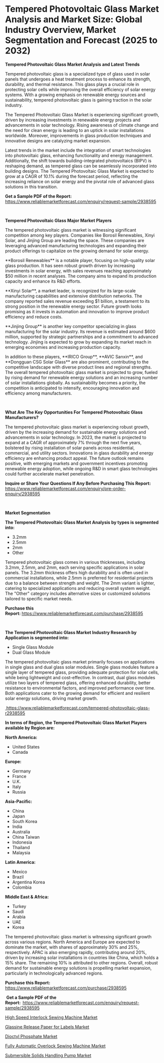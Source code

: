 <p><h1>Tempered Photovoltaic Glass Market Analysis and Market Size: Global Industry Overview, Market Segmentation and Forecast (2025 to 2032)</h1></p><p><strong>Tempered Photovoltaic Glass Market Analysis and Latest Trends</strong></p>
<p><p>Tempered photovoltaic glass is a specialized type of glass used in solar panels that undergoes a heat treatment process to enhance its strength, durability, and thermal resistance. This glass plays a crucial role in protecting solar cells while improving the overall efficiency of solar energy systems. With a growing emphasis on renewable energy sources and sustainability, tempered photovoltaic glass is gaining traction in the solar industry.</p><p>The Tempered Photovoltaic Glass Market is experiencing significant growth, driven by increasing investments in renewable energy projects and advancements in solar technology. Rising awareness of climate change and the need for clean energy is leading to an uptick in solar installations worldwide. Moreover, improvements in glass production techniques and innovative designs are catalyzing market expansion.</p><p>Latest trends in the market include the integration of smart technologies into photovoltaic glass, enhancing functionality and energy management. Additionally, the shift towards building-integrated photovoltaics (BIPV) is reshaping demand, as tempered glass can be seamlessly incorporated into building designs. The Tempered Photovoltaic Glass Market is expected to grow at a CAGR of 10.1% during the forecast period, reflecting the increasing reliance on solar energy and the pivotal role of advanced glass solutions in this transition.</p></p>
<p><strong>Get a Sample PDF of the Report:&nbsp;</strong> <a href="https://www.reliablemarketforecast.com/enquiry/request-sample/2938595?utm_campaign=1888&utm_medium=2&utm_source=Github&utm_content=ia&utm_term=15032025&utm_id=tempered-photovoltaic-glass">https://www.reliablemarketforecast.com/enquiry/request-sample/2938595</a></p>
<p>&nbsp;</p>
<p><strong>Tempered Photovoltaic Glass Major Market Players</strong></p>
<p><p>The tempered photovoltaic glass market is witnessing significant competition among key players. Companies like Borosil Renewables, Xinyi Solar, and Jinjing Group are leading the space. These companies are leveraging advanced manufacturing technologies and expanding their product offerings to capitalize on the growing demand for solar energy.</p><p>**Borosil Renewables** is a notable player, focusing on high-quality solar glass production. It has seen robust growth driven by increasing investments in solar energy, with sales revenues reaching approximately $50 million in recent analyses. The company aims to expand its production capacity and enhance its R&D efforts.</p><p>**Xinyi Solar**, a market leader, is recognized for its large-scale manufacturing capabilities and extensive distribution networks. The company reported sales revenue exceeding $1 billion, a testament to its strong position in the renewable energy sector. Future growth looks promising as it invests in automation and innovation to improve product efficiency and reduce costs.</p><p>**Jinjing Group** is another key competitor specializing in glass manufacturing for the solar industry. Its revenue is estimated around $600 million, supported by strategic partnerships and a commitment to advanced technology. Jinjing is expected to grow by expanding its market reach in emerging economies and increasing production capacity.</p><p>In addition to these players, **IRICO Group**, **AVIC Sanxin**, and **Dongguan CSG Solar Glass** are also prominent, contributing to the competitive landscape with diverse product lines and regional strengths. The overall tempered photovoltaic glass market is projected to grow, fueled by rising demand for renewable energy solutions and an increasing number of solar installations globally. As sustainability becomes a priority, the competition is anticipated to intensify, encouraging innovation and efficiency among manufacturers.</p></p>
<p>&nbsp;</p>
<p><strong>What Are The Key Opportunities For Tempered Photovoltaic Glass Manufacturers?</strong></p>
<p><p>The tempered photovoltaic glass market is experiencing robust growth, driven by the increasing demand for sustainable energy solutions and advancements in solar technology. In 2023, the market is projected to expand at a CAGR of approximately 7% through the next five years, bolstered by rising installation of solar panels across residential, commercial, and utility sectors. Innovations in glass durability and energy efficiency are enhancing product appeal. The future outlook remains positive, with emerging markets and government incentives promoting renewable energy adoption, while ongoing R&D in smart glass technologies could further accelerate market penetration.</p></p>
<p><strong>Inquire or Share Your Questions If Any Before Purchasing This Report:</strong> <a href="https://www.reliablemarketforecast.com/enquiry/pre-order-enquiry/2938595?utm_campaign=1888&utm_medium=2&utm_source=Github&utm_content=ia&utm_term=15032025&utm_id=tempered-photovoltaic-glass">https://www.reliablemarketforecast.com/enquiry/pre-order-enquiry/2938595</a></p>
<p>&nbsp;</p>
<p><strong>Market Segmentation</strong></p>
<p><strong>The Tempered Photovoltaic Glass Market Analysis by types is segmented into:</strong></p>
<p><ul><li>3.2mm</li><li>2.5mm</li><li>2mm</li><li>Other</li></ul></p>
<p><p>Tempered photovoltaic glass comes in various thicknesses, including 3.2mm, 2.5mm, and 2mm, each serving specific applications in solar panels. The 3.2mm thickness offers high durability and is often used in commercial installations, while 2.5mm is preferred for residential projects due to a balance between strength and weight. The 2mm variant is lighter, catering to specialized applications and reducing overall system weight. The "Other" category includes alternative sizes or customized solutions tailored to specific market needs.</p></p>
<p><strong>Purchase this Report:&nbsp;</strong><a href="https://www.reliablemarketforecast.com/purchase/2938595?utm_campaign=1888&utm_medium=2&utm_source=Github&utm_content=ia&utm_term=15032025&utm_id=tempered-photovoltaic-glass">https://www.reliablemarketforecast.com/purchase/2938595</a></p>
<p>&nbsp;</p>
<p><strong>The Tempered Photovoltaic Glass Market Industry Research by Application is segmented into:</strong></p>
<p><ul><li>Single Glass Module</li><li>Dual Glass Module</li></ul></p>
<p><p>The tempered photovoltaic glass market primarily focuses on applications in single glass and dual glass solar modules. Single glass modules feature a single layer of tempered glass, providing adequate protection for solar cells, while being lightweight and cost-effective. In contrast, dual glass modules utilize two layers of tempered glass, offering enhanced durability, better resistance to environmental factors, and improved performance over time. Both applications cater to the growing demand for efficient and resilient solar energy solutions, driving market growth.</p></p>
<p><a href="https://www.reliablemarketforecast.com/tempered-photovoltaic-glass-r2938595?utm_campaign=1888&utm_medium=2&utm_source=Github&utm_content=ia&utm_term=15032025&utm_id=tempered-photovoltaic-glass">&nbsp;https://www.reliablemarketforecast.com/tempered-photovoltaic-glass-r2938595</a></p>
<p><strong>In terms of Region, the Tempered Photovoltaic Glass Market Players available by Region are:</strong></p>
<p>
    <p> <strong> North America: </strong>
        <ul>
            <li>United States</li>
            <li>Canada</li>
        </ul>
        </p> 
    <p> <strong> Europe: </strong>
        <ul>
            <li>Germany</li>
            <li>France</li>
            <li>U.K.</li>
            <li>Italy</li>
            <li>Russia</li>
        </ul>
        </p> 
    <p> <strong> Asia-Pacific: </strong>
        <ul>
            <li>China</li>
            <li>Japan</li>
            <li>South Korea</li>
            <li>India</li>
            <li>Australia</li>
            <li>China Taiwan</li>
            <li>Indonesia</li>
            <li>Thailand</li>
            <li>Malaysia</li>
        </ul>
        </p> 
    <p> <strong> Latin America: </strong>
        <ul>
            <li>Mexico</li>
            <li>Brazil</li>
            <li>Argentina Korea</li>
            <li>Colombia</li>
        </ul>
        </p> 
    <p> <strong> Middle East & Africa: </strong>
        <ul>
            <li>Turkey</li>
            <li>Saudi</li>
            <li>Arabia</li>
            <li>UAE</li>
            <li>Korea</li>
        </ul>
    </p>
    </p>
<p><p>The tempered photovoltaic glass market is witnessing significant growth across various regions. North America and Europe are expected to dominate the market, with shares of approximately 30% and 25%, respectively. APAC is also emerging rapidly, contributing around 20%, driven by increasing solar installations in countries like China, which holds a 15% share. The remaining 10% is attributed to other regions. Overall, robust demand for sustainable energy solutions is propelling market expansion, particularly in technologically advanced regions.</p></p>
<p><strong>Purchase this Report: </strong><a href="https://www.reliablemarketforecast.com/purchase/2938595?utm_campaign=1888&utm_medium=2&utm_source=Github&utm_content=ia&utm_term=15032025&utm_id=tempered-photovoltaic-glass">https://www.reliablemarketforecast.com/purchase/2938595</a></p>
<p>&nbsp;<strong>Get a Sample PDF of the Report:&nbsp;&nbsp;</strong><a href="https://www.reliablemarketforecast.com/enquiry/request-sample/2938595?utm_campaign=1888&utm_medium=2&utm_source=Github&utm_content=ia&utm_term=15032025&utm_id=tempered-photovoltaic-glass">https://www.reliablemarketforecast.com/enquiry/request-sample/2938595</a></p>
<p><strong></strong></p>
<p><p><a href="https://github.com/parthplagaf6/Market-Research-Report-List-1/blob/main/high-speed-interlock-sewing-machine-market.md?utm_campaign=1888&utm_medium=2&utm_source=Github&utm_content=ia&utm_term=15032025&utm_id=tempered-photovoltaic-glass">High Speed Interlock Sewing Machine Market</a></p><p><a href="https://github.com/nicoletavirag/Market-Research-Report-List-5/blob/main/glassine-release-paper-for-labels-market.md?utm_campaign=1888&utm_medium=2&utm_source=Github&utm_content=ia&utm_term=15032025&utm_id=tempered-photovoltaic-glass">Glassine Release Paper for Labels Market</a></p><p><a href="https://github.com/hayasiorover/Market-Research-Report-List-1/blob/main/dioctyl-phosphate-market.md?utm_campaign=1888&utm_medium=2&utm_source=Github&utm_content=ia&utm_term=15032025&utm_id=tempered-photovoltaic-glass">Dioctyl Phosphate Market</a></p><p><a href="https://github.com/tandyorandby/Market-Research-Report-List-1/blob/main/fully-automatic-overlock-sewing-machine-market.md?utm_campaign=1888&utm_medium=2&utm_source=Github&utm_content=ia&utm_term=15032025&utm_id=tempered-photovoltaic-glass">Fully Automatic Overlock Sewing Machine Market</a></p><p><a href="https://github.com/janskudiony/Market-Research-Report-List-1/blob/main/submersible-solids-handling-pump-market.md?utm_campaign=1888&utm_medium=2&utm_source=Github&utm_content=ia&utm_term=15032025&utm_id=tempered-photovoltaic-glass">Submersible Solids Handling Pump Market</a></p></p>